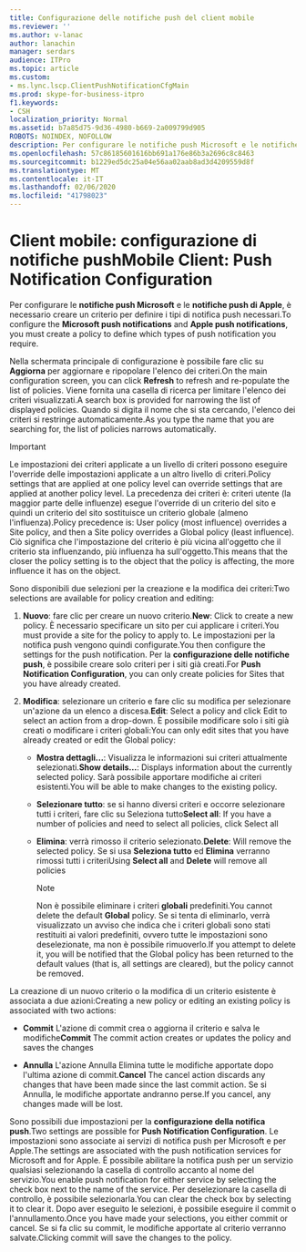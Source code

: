 ```yaml
---
title: Configurazione delle notifiche push del client mobile
ms.reviewer: ''
ms.author: v-lanac
author: lanachin
manager: serdars
audience: ITPro
ms.topic: article
ms.custom:
- ms.lync.lscp.ClientPushNotificationCfgMain
ms.prod: skype-for-business-itpro
f1.keywords:
- CSH
localization_priority: Normal
ms.assetid: b7a85d75-9d36-4980-b669-2a009799d905
ROBOTS: NOINDEX, NOFOLLOW
description: Per configurare le notifiche push Microsoft e le notifiche push di Apple, è necessario creare un criterio per definire i tipi di notifica push necessari.
ms.openlocfilehash: 57c86185601616bb691a176e86b3a2696c8c8463
ms.sourcegitcommit: b1229ed5dc25a04e56aa02aab8ad3d4209559d8f
ms.translationtype: MT
ms.contentlocale: it-IT
ms.lasthandoff: 02/06/2020
ms.locfileid: "41798023"
---
```

# <a name="mobile-client-push-notification-configuration"></a><span data-ttu-id="04f1c-103">Client mobile: configurazione di notifiche push</span><span class="sxs-lookup"><span data-stu-id="04f1c-103">Mobile Client: Push Notification Configuration</span></span>
 
<span data-ttu-id="04f1c-104">Per configurare le **notifiche push Microsoft** e le **notifiche push di Apple**, è necessario creare un criterio per definire i tipi di notifica push necessari.</span><span class="sxs-lookup"><span data-stu-id="04f1c-104">To configure the **Microsoft push notifications** and **Apple push notifications**, you must create a policy to define which types of push notification you require.</span></span>
  
<span data-ttu-id="04f1c-105">Nella schermata principale di configurazione è possibile fare clic su **Aggiorna** per aggiornare e ripopolare l'elenco dei criteri.</span><span class="sxs-lookup"><span data-stu-id="04f1c-105">On the main configuration screen, you can click **Refresh** to refresh and re-populate the list of policies.</span></span> <span data-ttu-id="04f1c-106">Viene fornita una casella di ricerca per limitare l'elenco dei criteri visualizzati.</span><span class="sxs-lookup"><span data-stu-id="04f1c-106">A search box is provided for narrowing the list of displayed policies.</span></span> <span data-ttu-id="04f1c-107">Quando si digita il nome che si sta cercando, l'elenco dei criteri si restringe automaticamente.</span><span class="sxs-lookup"><span data-stu-id="04f1c-107">As you type the name that you are searching for, the list of policies narrows automatically.</span></span>
  
> [!IMPORTANT]
> <span data-ttu-id="04f1c-108">Le impostazioni dei criteri applicate a un livello di criteri possono eseguire l'override delle impostazioni applicate a un altro livello di criteri.</span><span class="sxs-lookup"><span data-stu-id="04f1c-108">Policy settings that are applied at one policy level can override settings that are applied at another policy level.</span></span> <span data-ttu-id="04f1c-109">La precedenza dei criteri è: criteri utente (la maggior parte delle influenze) esegue l'override di un criterio del sito e quindi un criterio del sito sostituisce un criterio globale (almeno l'influenza).</span><span class="sxs-lookup"><span data-stu-id="04f1c-109">Policy precedence is: User policy (most influence) overrides a Site policy, and then a Site policy overrides a Global policy (least influence).</span></span> <span data-ttu-id="04f1c-110">Ciò significa che l'impostazione del criterio è più vicina all'oggetto che il criterio sta influenzando, più influenza ha sull'oggetto.</span><span class="sxs-lookup"><span data-stu-id="04f1c-110">This means that the closer the policy setting is to the object that the policy is affecting, the more influence it has on the object.</span></span> 
  
<span data-ttu-id="04f1c-111">Sono disponibili due selezioni per la creazione e la modifica dei criteri:</span><span class="sxs-lookup"><span data-stu-id="04f1c-111">Two selections are available for policy creation and editing:</span></span>
  
1. <span data-ttu-id="04f1c-112">**Nuovo**: fare clic per creare un nuovo criterio.</span><span class="sxs-lookup"><span data-stu-id="04f1c-112">**New**: Click to create a new policy.</span></span> <span data-ttu-id="04f1c-113">È necessario specificare un sito per cui applicare i criteri.</span><span class="sxs-lookup"><span data-stu-id="04f1c-113">You must provide a site for the policy to apply to.</span></span> <span data-ttu-id="04f1c-114">Le impostazioni per la notifica push vengono quindi configurate.</span><span class="sxs-lookup"><span data-stu-id="04f1c-114">You then configure the settings for the push notification.</span></span> <span data-ttu-id="04f1c-115">Per la **configurazione delle notifiche push**, è possibile creare solo criteri per i siti già creati.</span><span class="sxs-lookup"><span data-stu-id="04f1c-115">For **Push Notification Configuration**, you can only create policies for Sites that you have already created.</span></span>
    
2. <span data-ttu-id="04f1c-116">**Modifica**: selezionare un criterio e fare clic su modifica per selezionare un'azione da un elenco a discesa.</span><span class="sxs-lookup"><span data-stu-id="04f1c-116">**Edit**: Select a policy and click Edit to select an action from a drop-down.</span></span> <span data-ttu-id="04f1c-117">È possibile modificare solo i siti già creati o modificare i criteri globali:</span><span class="sxs-lookup"><span data-stu-id="04f1c-117">You can only edit sites that you have already created or edit the Global policy:</span></span>
    
   - <span data-ttu-id="04f1c-118">**Mostra dettagli...**: Visualizza le informazioni sui criteri attualmente selezionati.</span><span class="sxs-lookup"><span data-stu-id="04f1c-118">**Show details…**: Displays information about the currently selected policy.</span></span> <span data-ttu-id="04f1c-119">Sarà possibile apportare modifiche ai criteri esistenti.</span><span class="sxs-lookup"><span data-stu-id="04f1c-119">You will be able to make changes to the existing policy.</span></span>
    
   - <span data-ttu-id="04f1c-120">**Selezionare tutto**: se si hanno diversi criteri e occorre selezionare tutti i criteri, fare clic su Seleziona tutto</span><span class="sxs-lookup"><span data-stu-id="04f1c-120">**Select all**: If you have a number of policies and need to select all policies, click Select all</span></span>
    
   - <span data-ttu-id="04f1c-121">**Elimina**: verrà rimosso il criterio selezionato.</span><span class="sxs-lookup"><span data-stu-id="04f1c-121">**Delete**: Will remove the selected policy.</span></span> <span data-ttu-id="04f1c-122">Se si usa **Seleziona tutto** ed **Elimina** verranno rimossi tutti i criteri</span><span class="sxs-lookup"><span data-stu-id="04f1c-122">Using **Select all** and **Delete** will remove all policies</span></span>
    
     > [!NOTE]
     > <span data-ttu-id="04f1c-123">Non è possibile eliminare i criteri **globali** predefiniti.</span><span class="sxs-lookup"><span data-stu-id="04f1c-123">You cannot delete the default **Global** policy.</span></span> <span data-ttu-id="04f1c-124">Se si tenta di eliminarlo, verrà visualizzato un avviso che indica che i criteri globali sono stati restituiti ai valori predefiniti, ovvero tutte le impostazioni sono deselezionate, ma non è possibile rimuoverlo.</span><span class="sxs-lookup"><span data-stu-id="04f1c-124">If you attempt to delete it, you will be notified that the Global policy has been returned to the default values (that is, all settings are cleared), but the policy cannot be removed.</span></span>
  
<span data-ttu-id="04f1c-125">La creazione di un nuovo criterio o la modifica di un criterio esistente è associata a due azioni:</span><span class="sxs-lookup"><span data-stu-id="04f1c-125">Creating a new policy or editing an existing policy is associated with two actions:</span></span>
  
- <span data-ttu-id="04f1c-126">**Commit** L'azione di commit crea o aggiorna il criterio e salva le modifiche</span><span class="sxs-lookup"><span data-stu-id="04f1c-126">**Commit** The commit action creates or updates the policy and saves the changes</span></span>
    
- <span data-ttu-id="04f1c-127">**Annulla** L'azione Annulla Elimina tutte le modifiche apportate dopo l'ultima azione di commit.</span><span class="sxs-lookup"><span data-stu-id="04f1c-127">**Cancel** The cancel action discards any changes that have been made since the last commit action.</span></span> <span data-ttu-id="04f1c-128">Se si Annulla, le modifiche apportate andranno perse.</span><span class="sxs-lookup"><span data-stu-id="04f1c-128">If you cancel, any changes made will be lost.</span></span>
    
<span data-ttu-id="04f1c-129">Sono possibili due impostazioni per la **configurazione della notifica push**.</span><span class="sxs-lookup"><span data-stu-id="04f1c-129">Two settings are possible for **Push Notification Configuration**.</span></span> <span data-ttu-id="04f1c-130">Le impostazioni sono associate ai servizi di notifica push per Microsoft e per Apple.</span><span class="sxs-lookup"><span data-stu-id="04f1c-130">The settings are associated with the push notification services for Microsoft and for Apple.</span></span> <span data-ttu-id="04f1c-131">È possibile abilitare la notifica push per un servizio qualsiasi selezionando la casella di controllo accanto al nome del servizio.</span><span class="sxs-lookup"><span data-stu-id="04f1c-131">You enable push notification for either service by selecting the check box next to the name of the service.</span></span> <span data-ttu-id="04f1c-132">Per deselezionare la casella di controllo, è possibile selezionarla.</span><span class="sxs-lookup"><span data-stu-id="04f1c-132">You can clear the check box by selecting it to clear it.</span></span> <span data-ttu-id="04f1c-133">Dopo aver eseguito le selezioni, è possibile eseguire il commit o l'annullamento.</span><span class="sxs-lookup"><span data-stu-id="04f1c-133">Once you have made your selections, you either commit or cancel.</span></span> <span data-ttu-id="04f1c-134">Se si fa clic su commit, le modifiche apportate al criterio verranno salvate.</span><span class="sxs-lookup"><span data-stu-id="04f1c-134">Clicking commit will save the changes to the policy.</span></span>
  

